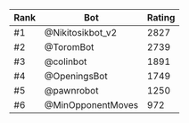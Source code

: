 Rank|Bot|Rating
---|---|---
#1|@Nikitosikbot_v2|2827
#2|@ToromBot|2739
#3|@colinbot|1891
#4|@OpeningsBot|1749
#5|@pawnrobot|1250
#6|@MinOpponentMoves|972
